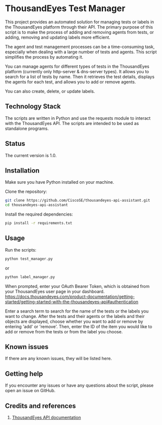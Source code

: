 # ThousandEyes Test Manager

This project provides an automated solution for managing tests or labels in the ThousandEyes platform through their API. The primary purpose of this script is to make the process of adding and removing agents from tests, or adding, removing and updating labels more efficient.

The agent and test management processes can be a time-consuming task, especially when dealing with a large number of tests and agents. This script simplifies the process by automating it. 

You can manage agents for different types of tests in the ThousandEyes platform (currently only http-server & dns-server types). It allows you to search for a list of tests by name. Then it retrieves the test details, displays the agents for each test, and allows you to add or remove agents.

You can also create, delete, or update labels.

## Technology Stack

The scripts are written in Python and use the requests module to interact with the ThousandEyes API. The scripts are intended to be used as standalone programs.

## Status

The current version is 1.0.

## Installation 

Make sure you have Python installed on your machine.

Clone the repository:

```bash
git clone https://github.com/CiscoSE/thousandeyes-api-assistant.git
cd thousandeyes-api-assistant
```

Install the required dependencies:

```bash
pip install -r requirements.txt
```

## Usage 

Run the scripts:

```bash
python test_manager.py
```

or

```bash
python label_manager.py
```

When prompted, enter your OAuth Bearer Token, which is obtained from your ThousandEyes user page in your dashboard. https://docs.thousandeyes.com/product-documentation/getting-started/getting-started-with-the-thousandeyes-api#authentication

Enter a search term to search for the name of the tests or the labels you want to change. After the tests and their agents or the labels and their objects are displayed, choose whether you want to add or remove by entering 'add' or 'remove'. Then, enter the ID of the item you would like to add or remove from the tests or from the label you choose.

## Known issues 

If there are any known issues, they will be listed here.

## Getting help 

If you encounter any issues or have any questions about the script, please open an issue on GitHub.

## Credits and references 

1. [ThousandEyes API documentation](https://developer.thousandeyes.com/v6/)
